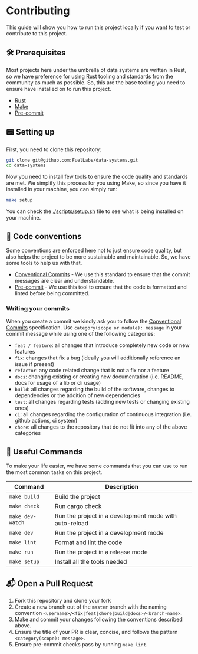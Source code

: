 # Contributing

This guide will show you how to run this project locally if you want to test or
contribute to this project.

## 🛠 Prerequisites

Most projects here under the umbrella of data systems are written in Rust, so
we have preference for using Rust tooling and standards from the community as
much as possible. So, this are the base tooling you need to ensure have
installed on to run this project.

- [Rust](https://www.rust-lang.org/tools/install)
- [Make](https://www.gnu.org/software/make/)
- [Pre-commit](https://pre-commit.com/#install)

## 📟 Setting up

First, you need to clone this repository:

```sh
git clone git@github.com:FuelLabs/data-systems.git
cd data-systems
```

Now you need to install few tools to ensure the code quality and standards are
met. We simplify this process for you using Make, so since you have it
installed in your machine, you can simply run:

```sh
make setup
```

You can check the [./scripts/setup.sh](./scripts/setup.sh) file to see what is
being installed on your machine.

## 📝 Code conventions

Some conventions are enforced here not to just ensure code quality, but also
helps the project to be more sustainable and maintainable. So, we have some
tools to help us with that.

- [Conventional Commits](https://www.conventionalcommits.org/en/v1.0.0/) - We
  use this standard to ensure that the commit messages are clear and
  understandable.
- [Pre-commit](https://pre-commit.com/) - We use this tool to ensure that the
  code is formatted and linted before being committed.

### Writing your commits

When you create a commit we kindly ask you to follow the [Conventional
Commits](https://www.conventionalcommits.org/en/v1.0.0/) specification.
Use `category(scope or module): message` in your commit message while using one of
the following categories:

- `feat / feature`: all changes that introduce completely new code or new
  features
- `fix`: changes that fix a bug (ideally you will additionally reference an
  issue if present)
- `refactor`: any code related change that is not a fix nor a feature
- `docs`: changing existing or creating new documentation (i.e. README, docs for
  usage of a lib or cli usage)
- `build`: all changes regarding the build of the software, changes to
  dependencies or the addition of new dependencies
- `test`: all changes regarding tests (adding new tests or changing existing
  ones)
- `ci`: all changes regarding the configuration of continuous integration (i.e.
  github actions, ci system)
- `chore`: all changes to the repository that do not fit into any of the above
  categories

## 📜 Useful Commands

To make your life easier, we have some commands that you can use to run the most
common tasks on this project.

| Command          | Description                                            |
| ---------------- | ------------------------------------------------------ |
| `make build`     | Build the project                                      |
| `make check`     | Run cargo check                                        |
| `make dev-watch` | Run the project in a development mode with auto-reload |
| `make dev`       | Run the project in a development mode                  |
| `make lint`      | Format and lint the code                               |
| `make run`       | Run the project in a release mode                      |
| `make setup`     | Install all the tools needed                           |

## 📬 Open a Pull Request

1. Fork this repository and clone your fork
2. Create a new branch out of the `master` branch with the naming convention `<username>/<fix|feat|chore|build|docs>/<branch-name>`.
3. Make and commit your changes following the conventions described above.
4. Ensure the title of your PR is clear, concise, and follows the pattern `<category(scope): message>`.
5. Ensure pre-commit checks pass by running `make lint`.

